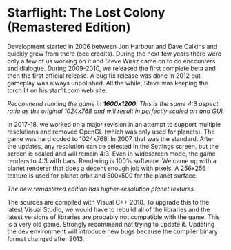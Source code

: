 # Starflight: The Lost Colony (Remastered Edition)

Development started in 2006 between Jon Harbour and Dave Calkins and quickly grew from there (see credits). During the next few years there were only a few of us working on it and Steve Wirsz came on to do encounters and dialogue. During 2009-2010, we released the first complete beta and then the first official release. A bug fix release was done in 2012 but gameplay was always unpolished. All the while, Steve was keeping the torch lit on his starflt.com web site.

<i>Recommend running the game in <b>1600x1200</b>. This is the same 4:3 aspect ratio as the original 1024x768 and will result in perfectly scaled art and GUI.</i>

In 2017-18, we worked on a major revision in an attempt to support multiple resolutions and removed OpenGL (which was only used for planets). The game was hard coded to 1024x768. In 2007, that was the standard. After the updates, any resolution can be selected in the Settings screen, but the screen is scaled and will remain 4:3. Even in widescreen mode, the game renders to 4:3 with bars. Rendering is 100% software. We came up with a planet renderer that does a decent enough job with pixels. A 256x256 texture is used for planet orbit and 500x500 for the planet surface.

<i>The new remastered edition has higher-resolution planet textures.</i>

The sources are compiled with Visual C++ 2010. To upgrade this to the latest Visual Studio, we would have to rebuild all of the libraries and the latest versions of libraries are probably not compatible with the game. This is a very old game. Strongly recommend not trying to update it. Updating the dev environment will introduce new bugs because the compiler binary format changed after 2013.
